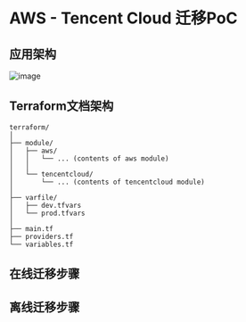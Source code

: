 # AWS - Tencent Cloud 迁移PoC

## 应用架构
![image](https://github.com/user-attachments/assets/d4ac9e5b-866e-4de2-bc65-64353932866b)

## Terraform文档架构
```
terraform/
│
├── module/
│   ├── aws/
│   │   └── ... (contents of aws module)
│   │
│   └── tencentcloud/
│       └── ... (contents of tencentcloud module)
│
├── varfile/
│   ├── dev.tfvars
│   └── prod.tfvars
│
├── main.tf
├── providers.tf
└── variables.tf
```
## 在线迁移步骤

## 离线迁移步骤
